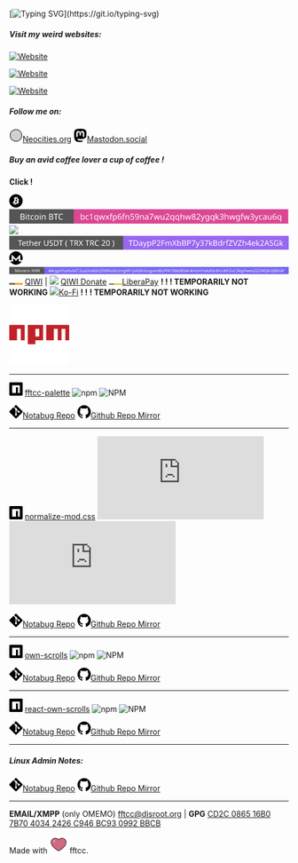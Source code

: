 [![Typing SVG](http://readme-typing-svg.herokuapp.com?duration=3000&color=FF99CC&vCenter=true&multiline=true&height=90&lines=Hello+wanderer!+They+call+me;FREAK+FROM+THE+COMPUTER+CLUB%2C;fftcc+in+short.)](https://git.io/typing-svg)

##### **Visit my weird websites**:

[![Website](https://img.shields.io/website?down_color=ed4e50&down_message=offline&label=ff99cc.art&style=flat-square&up_color=50ee80&up_message=online&url=https%3A%2F%2Fff99cc.art)](https://ff99cc.art)

[![Website](https://img.shields.io/website?down_color=ed4e50&down_message=offline&label=ff99cc.neocities.org&style=flat-square&up_color=50ee80&up_message=online&url=https%3A%2F%2Fff99cc.neocities.org)](https://ff99cc.neocities.org)

<a href="dontlose.link">![Website](https://img.shields.io/website?down_color=ed4e50&down_message=offline&label=dontlose.link&style=flat-square&up_color=50ee80&up_message=online&url=https%3A%2F%2Fdontlose.link)</a>



##### Follow me on:

<img src="./badges/moon.gif" style="width:24px;" />[Neocities.org](neocities.org/fftcc)
<img src="./badges/mastodon.svg" style="width:24px;" />[Mastodon.social](mastodon.social/fftcc)



##### Buy an avid coffee lover a cup of coffee !

**Click !**

<img src="./badges/bitcoin.svg" style="width:24px;" />[![](./btc/btc.svg)]()
<img src="./badges/usdt.svg" style="width:24px;" />[![](./trx/usdt%20trx.svg)]()
<img src="./badges/monero.svg" style="width:24px;" />[![](./xmr/xmr.svg)]()
<img src="./badges/qiwi.svg" style="width:24px;" /> [QIWI](qiwi.com/n/RUSSI698)   |   <img src="./badges/qiwi2.svg" style="width:24px;" /> [QIWI Donate](https://donate.qiwi.com/payin/copywtf)
<img src="./badges/liberapay.svg" style="width:24px;" />[LiberaPay](https://liberapay.com/fftcc/) **! ! ! TEMPORARILY NOT WORKING**
<img src="./badges/kofi.svg" style="width:24px;" />[Ko-Fi](ko-fi.com/fftcc) **! ! ! TEMPORARILY NOT WORKING**

<img src="./badges/npm-svgrepo-com-red2.svg" style="width:108px;" />

---

<img src="./badges/npm.svg" style="width:24px;" /> [fftcc-palette](https://www.npmjs.com/package/fftcc-palette)  ![npm](https://img.shields.io/npm/v/fftcc-palette?color=%239867f0&style=flat-square) ![NPM](https://img.shields.io/npm/l/fftcc-palette?color=%23ff99cc&style=flat-square)

<img src="./badges/git.svg" style="width:24px;" />[Notabug Repo](https://notabug.org/fftcc/fftcc-palette) <img src="./badges/github.svg" style="width:24px;" />[Github Repo Mirror](https://github.com/fftcc/fftcc-palette)

---

<img src="./badges/npm.svg" style="width:24px;" /> [normalize-mod.css](https://www.npmjs.com/package/normalize-mod.css)  ![npm](https://img.shields.io/npm/v/normalize-mod.css?color=%239867f0&style=flat-square) ![NPM](https://img.shields.io/npm/l/normalize-mod.css?color=%23ff99cc&style=flat-square)

<img src="./badges/git.svg" style="width:24px;" />[Notabug Repo](https://notabug.org/fftcc/normalize-mod.css) <img src="./badges/github.svg" style="width:24px;" />[Github Repo Mirror](https://github.com/fftcc/normalize-mod.css)

---

<img src="./badges/npm.svg" style="width:24px;" /> [own-scrolls](https://www.npmjs.com/package/own-scrolls)  ![npm](https://img.shields.io/npm/v/own-scrolls?color=%239867f0&style=flat-square) ![NPM](https://img.shields.io/npm/l/own-scrolls?color=%23ff99cc&style=flat-square)

<img src="./badges/git.svg" style="width:24px;" />[Notabug Repo](https://notabug.org/fftcc/own-scrolls) <img src="./badges/github.svg" style="width:24px;" />[Github Repo Mirror](https://github.com/fftcc/own-scrolls)

---

<img src="./badges/npm.svg" style="width:24px;" /> [react-own-scrolls](https://www.npmjs.com/package/react-own-scrolls)  ![npm](https://img.shields.io/npm/v/react-own-scrolls?color=%239867f0&style=flat-square) ![NPM](https://img.shields.io/npm/l/react-own-scrolls?color=%23ff99cc&style=flat-square)

<img src="./badges/git.svg" style="width:24px;" />[Notabug Repo](https://notabug.org/fftcc/react-own-scrolls) <img src="./badges/github.svg" style="width:24px;" />[Github Repo Mirror](https://github.com/fftcc/react-own-scrolls)

---


##### **Linux Admin Notes**:

<img src="./badges/git.svg" style="width:24px;" />[Notabug Repo](https://notabug.org/fftcc/journal-admin)
<img src="./badges/github.svg" style="width:24px;" />[Github Repo Mirror](https://github.com/fftcc/journal-admin)



---

**EMAIL/XMPP** (only OMEMO) <fftcc@disroot.org> | **GPG** [CD2C 0865 16B0 7B70 4034  2426 C946 BC93 0992 BBCB](example)





Made with <img src="./badges/love.svg" style="width:32px;" /> fftcc.
